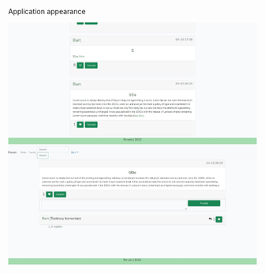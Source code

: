 Application appearance

![This is an image](https://github.com/BartDi/ForumV2/blob/e018051727c4d3ef387d95842a996f68a5034166/glowna.jpg)
![This is an image](https://github.com/BartDi/ForumV2/blob/7040b0adb6220864bff2a931dd9360d3d47e97d3/select.jpg)

